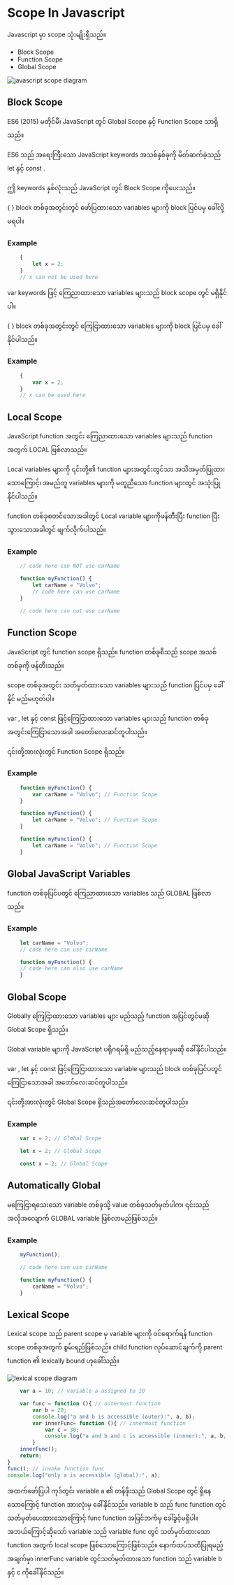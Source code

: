 # Scope In Javascript
Javascript မှာ scope သုံးမျိုးရှီသည်။
* Block Scope
* Function Scope
* Global Scope

![javascript scope diagram](https://cdn.hashnode.com/res/hashnode/image/upload/v1600864549731/CPpg9u2gi.png)

## Block Scope
ES6 (2015) မတိုင်မီ၊ JavaScript တွင် Global Scope နှင့် Function Scope သာရှိသည်။

ES6 သည် အရေးကြီးသော JavaScript keywords အသစ်နှစ်ခုကို မိတ်ဆက်ခဲ့သည် let နှင့် const .

ဤ keywords နှစ်လုံးသည် JavaScript တွင် Block Scope ကိုပေးသည်။

{ } block တစ်ခုအတွင်းတွင် ဖော်ပြထားသော variables များကို block ပြင်ပမှ ခေါ်လို့မရပါ။

### Example
```javascript
    {
        let x = 2;
    }
    // x can not be used here
```
var keywords ဖြင့် ကြေညာထားသော variables များသည် block scope တွင် မရှိနိုင်ပါ။

{ } block တစ်ခုအတွင်းတွင် ကြေငြာထားသော variables များကို block ပြင်ပမှ ခေါ်နိုင်ပါသည်။
### Example
```javascript
    {
        var x = 2;
    }
    // x can be used here
```

## Local Scope
JavaScript function အတွင်း ကြေညာထားသော variables များသည် function အတွက် LOCAL ဖြစ်လာသည်။

Local variables များကို ၎င်းတို့၏ function များအတွင်းတွင်သာ အသိအမှတ်ပြုထားသောကြောင့်၊ အမည်တူ variables များကို မတူညီသော function များတွင် အသုံးပြုနိုင်ပါသည်။

function တစ်ခုစတင်သောအခါတွင် Local variable များကိုဖန်တီးပြီး function ပြီးသွားသောအခါတွင် ဖျက်လိုက်ပါသည်။
### Example
```javascript
    // code here can NOT use carName

    function myFunction() {
        let carName = "Volvo";
        // code here can use carName
    }

    // code here can not use carName
```

## Function Scope
JavaScript တွင် function scope ရှိသည်။ function တစ်ခုစီသည် scope အသစ်တစ်ခုကို ဖန်တီးသည်။

scope တစ်ခုအတွင်း သတ်မှတ်ထားသော variables များသည် function ပြင်ပမှ ခေါ်နိုင် မည်မဟုတ်ပါ။

var , let နှင့် const ဖြင့်ကြေငြာထားသော variables များသည် function တစ်ခုအတွင်းကြေငြာသောအခါ အတော်လေးဆင်တူပါသည်။

၎င်းတို့အားလုံးတွင် Function Scope ရှိသည်။
### Example
```javascript
    function myFunction() {
        var carName = "Volvo"; // Function Scope
    }
```

```javascript
    function myFunction() {
        let carName = "Volvo"; // Function Scope
    }
```

```javascript
    function myFunction() {
        let carName = "Volvo"; // Function Scope
    }
```

## Global JavaScript Variables
function တစ်ခုပြင်ပတွင် ကြေညာထားသော variables သည် GLOBAL ဖြစ်လာသည်။
### Example
```javascript
    let carName = "Volvo";
    // code here can use carName

    function myFunction() {
    // code here can also use carName
    }
```

## Global Scope
Globally ကြေငြာထားသော variables များ မည်သည့် function အပြင်တွင်မဆို Global Scope ရှိသည်။

Global variable များကို JavaScript ပရိုဂရမ်ရှိ မည်သည့်နေရာမှမဆို ခေါ်နိုင်ပါသည်။

var , let နှင့် const ဖြင့်ကြေငြာထားသော variable များသည် block တစ်ခုပြင်ပတွင်ကြေငြာသောအခါ အတော်လေးဆင်တူပါသည်။

၎င်းတို့အားလုံးတွင် Global Scope
ရှိသည်အတော်လေးဆင်တူပါသည်။
### Example
```javascript
    var x = 2; // Global Scope
```
```javascript
    let x = 2; // Global Scope
```
```javascript
    const x = 2; // Global Scope
```

## Automatically Global
မကြေငြာရသေးသော variable တစ်ခုသို့ value တစ်ခုသတ်မှတ်ပါက၊ ၎င်းသည် အလိုအလျောက် GLOBAL variable ဖြစ်လာမည်ဖြစ်သည်။
### Example
```javascript
    myFunction();

    // code here can use carName

    function myFunction() {
        carName = "Volvo";
    }
```

## Lexical Scope
Lexical scope သည် parent scope မှ variable များကို ဝင်ရောက်ရန် function scope တစ်ခုအတွက် စွမ်းရည်ဖြစ်သည်။ child function လုပ်ဆောင်ချက်ကို parent function ၏ lexically bound ဟုခေါ်သည်။

![lexical scope diagram](https://miro.medium.com/max/1400/0*vbTvsWC84WFrnrMI.png)

```javascript
    var a = 10; // variable a assigned to 10

    var func = function (){ // outermost function
        var b = 20;
        console.log("a and b is accessible (outer):", a, b);
        var innerFunc= function (){ // innermost function
            var c = 30;
            console.log("a and b and c is accessible (innner):", a, b, c);
        }
    innerFunc();
    return;
}
func(); // invoke function func 
console.log("only a is accessible (global):", a);
```
အထက်ဖော်ပြပါ ကုဒ်တွင်၊ variable a ၏ တန်ဖိုးသည် Global Scope တွင် ရှိနေသောကြောင့် function အားလုံးမှ ခေါ်နိုင်သည်။ variable b သည် func function တွင်သတ်မှတ်ပေးထားသောကြောင့် func function အပြင်ဘက်မှ ခေါ်ခွင့်မရှိပါ။ အဘယ်ကြောင့်ဆိုသော် variable သည် variable func တွင် သတ်မှတ်ထားသော function အတွက် local scope ဖြစ်သောကြောင့်ဖြစ်သည်။ နောက်ထပ်သတိပြုရမည့်အချက်မှာ innerFunc variable တွင်သတ်မှတ်ထားသော function သည် variable b နှင့် c ကိုခေါ်နိုင်သည်။